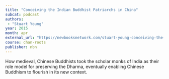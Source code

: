```yaml
---
title: "Conceiving the Indian Buddhist Patriarchs in China"
subcat: podcast
authors:
 - "Stuart Young"
year: 2015
month: apr
external_url: "https://newbooksnetwork.com/stuart-young-conceiving-the-indian-buddhist-patriarchs-in-china-u-of-hawaii-press-2014"
course: chan-roots
publisher: nbn
---
```


How medieval, Chinese Buddhists took the scholar monks of India as their role model for preserving the Dharma, eventually enabling Chinese Buddhism to flourish in its new context.


